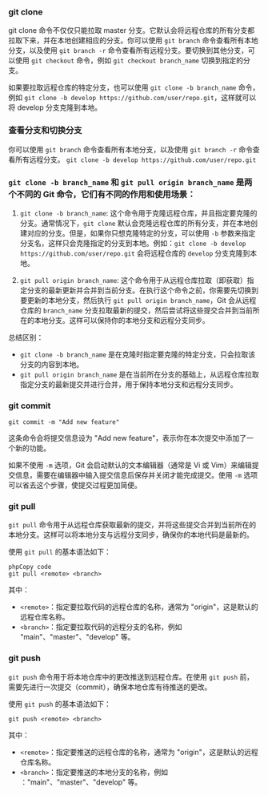 ### git clone 

git clone 命令不仅仅只能拉取 master 分支。它默认会将远程仓库的所有分支都拉取下来，并在本地创建相应的分支。你可以使用 `git branch` 命令查看所有本地分支，以及使用 `git branch -r` 命令查看所有远程分支。要切换到其他分支，可以使用 `git checkout` 命令，例如 `git checkout branch_name` 切换到指定的分支。

如果要拉取远程仓库的特定分支，也可以使用 `git clone -b branch_name` 命令，例如 `git clone -b develop https://github.com/user/repo.git`，这样就可以将 develop 分支克隆到本地。

### 查看分支和切换分支

你可以使用 `git branch` 命令查看所有本地分支，以及使用 `git branch -r` 命令查看所有远程分支。 `git clone -b develop https://github.com/user/repo.git`

### `git clone -b branch_name` 和 `git pull origin branch_name` 是两个不同的 Git 命令，它们有不同的作用和使用场景：

1. `git clone -b branch_name`: 这个命令用于克隆远程仓库，并且指定要克隆的分支。通常情况下，`git clone` 默认会克隆远程仓库的所有分支，并在本地创建对应的分支。但是，如果你只想克隆特定的分支，可以使用 `-b` 参数来指定分支名，这样只会克隆指定的分支到本地。例如：`git clone -b develop https://github.com/user/repo.git` 会将远程仓库的 `develop` 分支克隆到本地。

2. `git pull origin branch_name`: 这个命令用于从远程仓库拉取（即获取）指定分支的最新更新并合并到当前分支。在执行这个命令之前，你需要先切换到要更新的本地分支，然后执行 `git pull origin branch_name`，Git 会从远程仓库的 `branch_name` 分支拉取最新的提交，然后尝试将这些提交合并到当前所在的本地分支。这样可以保持你的本地分支和远程分支同步。

总结区别：
- `git clone -b branch_name` 是在克隆时指定要克隆的特定分支，只会拉取该分支的内容到本地。
- `git pull origin branch_name` 是在当前所在分支的基础上，从远程仓库拉取指定分支的最新提交并进行合并，用于保持本地分支和远程分支同步。

### git commit

```
git commit -m "Add new feature"
```

这条命令会将提交信息设为 "Add new feature"，表示你在本次提交中添加了一个新的功能。

如果不使用 `-m` 选项，Git 会启动默认的文本编辑器（通常是 Vi 或 Vim）来编辑提交信息，需要在编辑器中输入提交信息后保存并关闭才能完成提交。使用 `-m` 选项可以省去这个步骤，使提交过程更加简便。

### git pull

`git pull` 命令用于从远程仓库获取最新的提交，并将这些提交合并到当前所在的本地分支。这样可以将本地分支与远程分支同步，确保你的本地代码是最新的。

使用 `git pull` 的基本语法如下：

```
phpCopy code
git pull <remote> <branch>
```

其中：

- `<remote>`：指定要拉取代码的远程仓库的名称，通常为 "origin"，这是默认的远程仓库名称。
- `<branch>`：指定要拉取代码的远程分支的名称，例如 "main"、"master"、"develop" 等。

### git push

`git push` 命令用于将本地仓库中的更改推送到远程仓库。在使用 `git push` 前，需要先进行一次提交（commit），确保本地仓库有待推送的更改。

使用 `git push` 的基本语法如下：

```
git push <remote> <branch>
```

其中：

- `<remote>`：指定要推送的远程仓库的名称，通常为 "origin"，这是默认的远程仓库名称。
- `<branch>`：指定要推送的本地分支的名称，例如 ："main"、"master"、"develop" 等。